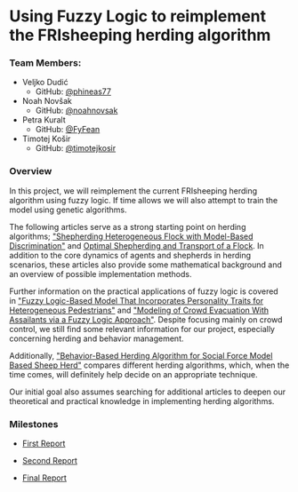 # Using Fuzzy Logic to reimplement the FRIsheeping herding algorithm

### Team Members:

- Veljko Dudić
  - GitHub: [@phineas77](https://github.com/phineas77)
- Noah Novšak
  - GitHub: [@noahnovsak](https://github.com/noahnovsak)
- Petra Kuralt
  - GitHub: [@FyFean](https://github.com/FyFean)
- Timotej Košir
  - GitHub: [@timotejkosir](https://github.com/timotejkosir)

### Overview

In this project, we will reimplement the current FRIsheeping herding algorithm using fuzzy logic. If time allows we will also attempt to train the model using genetic algorithms.

The following articles serve as a strong starting point on herding algorithms; ["Shepherding Heterogeneous Flock with Model-Based Discrimination"](https://arxiv.org/pdf/2210.11055.pdf) and [Optimal Shepherding and Transport of a Flock](https://arxiv.org/pdf/2211.04352.pdf). In addition to the core dynamics of agents and shepherds in herding scenarios, these articles also provide some mathematical background and an overview of possible implementation methods.

Further information on the practical applications of fuzzy logic is covered in ["Fuzzy Logic-Based Model That Incorporates Personality Traits for Heterogeneous Pedestrians"](https://www.mdpi.com/2073-8994/9/10/239) and ["Modeling of Crowd Evacuation With Assailants via a Fuzzy Logic Approach"](https://ieeexplore.ieee.org/stamp/stamp.jsp?tp=&arnumber=7442132). Despite focusing mainly on crowd control, we still find some relevant information for our project, especially concerning herding and behavior management.

Additionally, ["Behavior-Based Herding Algorithm for Social Force Model Based Sheep Herd"](https://www.mdpi.com/2079-9292/12/2/285) compares different herding algorithms, which, when the time comes, will definitely help decide on an appropriate technique.

Our initial goal also assumes searching for additional articles to deepen our theoretical and practical knowledge in implementing herding algorithms.

### Milestones

- [First Report](https://github.com/phineas77/Skupinsko-vedenje/milestone/1)

- [Second Report](https://github.com/phineas77/Skupinsko-vedenje/milestone/2)

- [Final Report](https://github.com/phineas77/Skupinsko-vedenje/milestone/3)


